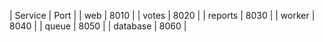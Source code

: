 | Service | Port |
| web | 8010 |
| votes | 8020 |
| reports | 8030 |
| worker | 8040 |
| queue | 8050 |
| database | 8060 |
